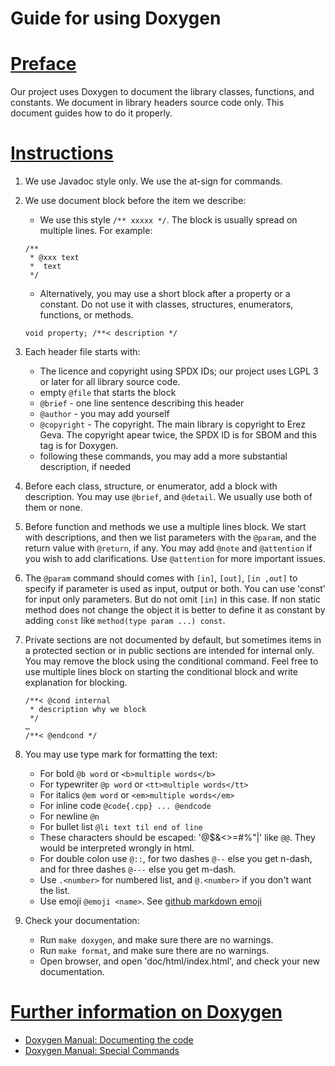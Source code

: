 <!-- SPDX-License-Identifier: GFDL-1.3-no-invariants-or-later
     SPDX-FileCopyrightText: Copyright © 2021 Erez Geva <ErezGeva2@gmail.com> -->
# Guide for using Doxygen

# <u>Preface</u>
Our project uses Doxygen to document the library classes, functions, and constants.
We document in library headers source code only.
This document guides how to do it properly.

# <u>Instructions</u>
 1. We use Javadoc style only. We use the at-sign for commands.
 1. We use document block before the item we describe:
    * We use this style `/** xxxxx */`. The block is usually spread on multiple lines. For example:

    ```
    /**
     * @xxx text
     *  text
     */
    ```

    * Alternatively, you may use a short block after a property or a constant. Do not use it with classes, structures, enumerators, functions, or methods.
    ```
    void property; /**< description */
    ```

 1. Each header file starts with:
    * The licence and copyright using SPDX IDs; our project uses LGPL 3 or later for all library source code.
    *  empty `@file` that starts the block
    *  `@brief` - one line sentence describing this header
    *  `@author` - you may add yourself
    *  `@copyright` - The copyright. The main library is copyright to Erez Geva. The copyright apear twice, the SPDX ID is for SBOM and this tag is for Doxygen.
    *  following these commands, you may add a more substantial description, if needed
 1. Before each class, structure, or enumerator, add a block with description. You may use `@brief`, and `@detail`. We usually use both of them or none.
 1. Before function and methods we use a multiple lines block. We start with descriptions, and then we list parameters with the `@param`, and the return value with `@return`, if any. You may add `@note` and `@attention` if you wish to add clarifications. Use `@attention` for more important issues.
 1. The `@param` command should comes with `[in]`, `[out]`, `[in ,out]` to specify if parameter is used as input, output or both. You can use 'const' for input only parameters. But do not omit `[in]` in this case. If non static method does not change the object it is better to define it as constant by adding `const` like `method(type param ...) const`.
 1. Private sections are not documented by default, but sometimes items in a protected section or in public sections are intended for internal only. You may remove the block using the conditional command. Feel free to use multiple lines block on starting the conditional block and write explanation for blocking.
    ```
    /**< @cond internal
     * description why we block
     */
    …
    /**< @endcond */
    ```

 1. You may use type mark for formatting the text:
    * For bold `@b word` or `<b>multiple words</b>`
    * For typewriter `@p word` or `<tt>multiple words</tt>`
    * For italics `@em word` or `<em>multiple words</em>`
    * For inline code `@code{.cpp} ... @endcode`
    * For newline `@n`
    * For bullet list `@li text til end of line`
    * These characters should be escaped: '@$\&<>=#%"|' like `@@`. They would be interpreted wrongly in html.
    * For double colon use `@::`, for two dashes `@--` else you get n-dash, and for three dashes `@---` else you get m-dash.
    * Use `.<number>` for numbered list, and `@.<number>` if you don't want the list.
    * Use emoji `@emoji <name>`. See [github markdown emoji](https://gist.github.com/rxaviers/7360908)
 1. Check your documentation:
    * Run `make doxygen`, and make sure there are no warnings.
    * Run `make format`, and make sure there are no warnings.
    * Open browser, and open 'doc/html/index.html', and check your new documentation.

# <u>Further information on Doxygen</u>
  * [Doxygen Manual: Documenting the code](https://www.doxygen.nl/manual/docblocks.html)
  * [Doxygen Manual: Special Commands](https://www.doxygen.nl/manual/commands.html)
